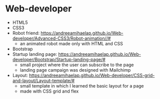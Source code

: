 # Web-developer
 - HTML5
 - CSS3
 - Robot friend: https://andreeamihaelap.github.io/Web-developer/Advanced-CSS3/Robot-animation//#
   - an animated robot made only with HTML and CSS
 - Bootstrap
 - Startup landing page: https://andreeamihaelap.github.io/Web-developer/Bootstrap/Startup-landing-page/#
    - small project where the user can subscribe to the page
    - landing page campaign was designed with Mailchimp
 - Layout: https://andreeamihaelap.github.io/Web-developer/CSS-grid-and-layout/Layout-template/#
   - small template in which I learned the basic layout for a page
   - made with CSS grid and flex